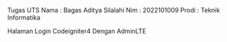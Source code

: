 Tugas UTS 
Nama : Bagas Aditya Silalahi
Nim  : 2022101009
Prodi : Teknik Informatika

Halaman Login Codeigniter4 Dengan AdminLTE
